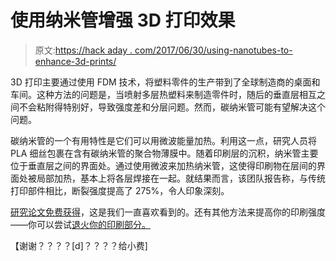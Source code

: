 # 使用纳米管增强 3D 打印效果

> 原文:[https://hack aday . com/2017/06/30/using-nanotubes-to-enhance-3d-prints/](https://hackaday.com/2017/06/30/using-nanotubes-to-strengthen-3d-prints/)

3D 打印主要通过使用 FDM 技术，将塑料零件的生产带到了全球制造商的桌面和车间。这种方法的问题是，当喷射多层热塑料来制造零件时，随后的垂直层相互之间不会粘附得特别好，导致强度差和分层问题。然而，碳纳米管可能有望解决这个问题。

碳纳米管的一个有用特性是它们可以用微波能量加热。利用这一点，研究人员将 PLA 细丝包裹在含有碳纳米管的聚合物薄膜中。随着印刷层的沉积，纳米管主要位于垂直层之间的界面处。通过使用微波来加热纳米管，这使得印刷物在层间的界面处被局部加热，基本上将各层焊接在一起。就结果而言，该团队报告称，与传统打印部件相比，断裂强度提高了 275%，令人印象深刻。

[研究论文免费获得](http://advances.sciencemag.org/content/3/6/e1700262.full)，这是我们一直喜欢看到的。还有其他方法来提高你的印刷强度——你可以尝试[退火你的印刷部分。](http://hackaday.com/2017/06/17/annealing-plastic-for-stronger-prints/)

【谢谢？？？？[d]？？？？给小费]